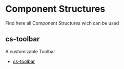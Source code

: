 # Component Structures

Find here all Component Structures wich can be used

## cs-toolbar

A customizable Toolbar

- [cs-toolbar](cs-toolbar.md)
